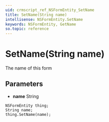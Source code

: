 ```yaml
---
uid: crmscript_ref_NSFormEntity_SetName
title: SetName(String name)
intellisense: NSFormEntity.SetName
keywords: NSFormEntity, GetName
so.topic: reference
---
```


# SetName(String name)

The name of this form

## Parameters

* **name** String

```crmscript
NSFormEntity thing;
String name;
thing.SetName(name);
```

